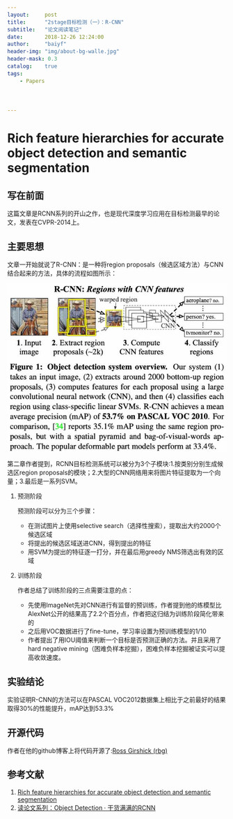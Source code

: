 ```yaml
---
layout:     post
title:      "2stage目标检测（一）：R-CNN"
subtitle:   "论文阅读笔记"
date:       2018-12-26 12:24:00
author:     "baiyf"
header-img: "img/about-bg-walle.jpg"
header-mask: 0.3
catalog:    true
tags:
    - Papers



---
```


# Rich feature hierarchies for accurate object detection and semantic segmentation

## 写在前面

这篇文章是RCNN系列的开山之作，也是现代深度学习应用在目标检测最早的论文，发表在CVPR-2014上。

## 主要思想

文章一开始就说了R-CNN：是一种将region proposals（候选区域方法）与CNN结合起来的方法，具体的流程如图所示：

![RCNN](/img/post/R-CNN.jpg)

第二章作者提到，RCNN目标检测系统可以被分为3个子模块:1.按类别分别生成候选区region proposals的模块；2.大型的CNN网络用来将图片特征提取为一个向量；3.最后是一系列SVM。

1. 预测阶段

   预测阶段可以分为三个步骤：

   - 在测试图片上使用selective search（选择性搜索），提取出大约2000个候选区域
   - 将提出的候选区域送进CNN，得到提出的特征
   - 用SVM为提出的特征逐一打分，并在最后用greedy NMS筛选出有效的区域

2. 训练阶段

   作者总结了训练阶段的三点需要注意的点：

   - 先使用ImageNet先对CNN进行有监督的预训练，作者提到他的练模型比AlexNet公开的结果高了2.2个百分点，作者把这归结为训练阶段简化带来的
   - 之后用VOC数据进行了fine-tune，学习率设置为预训练模型的1/10
   - 作者提出了用IOU阈值来判断一个目标是否预测正确的方法。并且采用了hard negative mining（困难负样本挖掘），困难负样本挖掘被证实可以提高收敛速度。

## 实验结论

实验证明R-CNN的方法可以在PASCAL VOC2012数据集上相比于之前最好的结果取得30%的性能提升，mAP达到53.3%

## 开源代码

作者在他的github博客上将代码开源了:[Ross Girshick (rbg)](https://people.eecs.berkeley.edu/~rbg/rcnn)

## 参考文献

1. [Rich feature hierarchies for accurate object detection and semantic segmentation](https://arxiv.org/pdf/1311.2524.pdf)
2. [读论文系列：Object Detection · 干货满满的RCNN](https://www.jianshu.com/p/03bab51a90fb)
